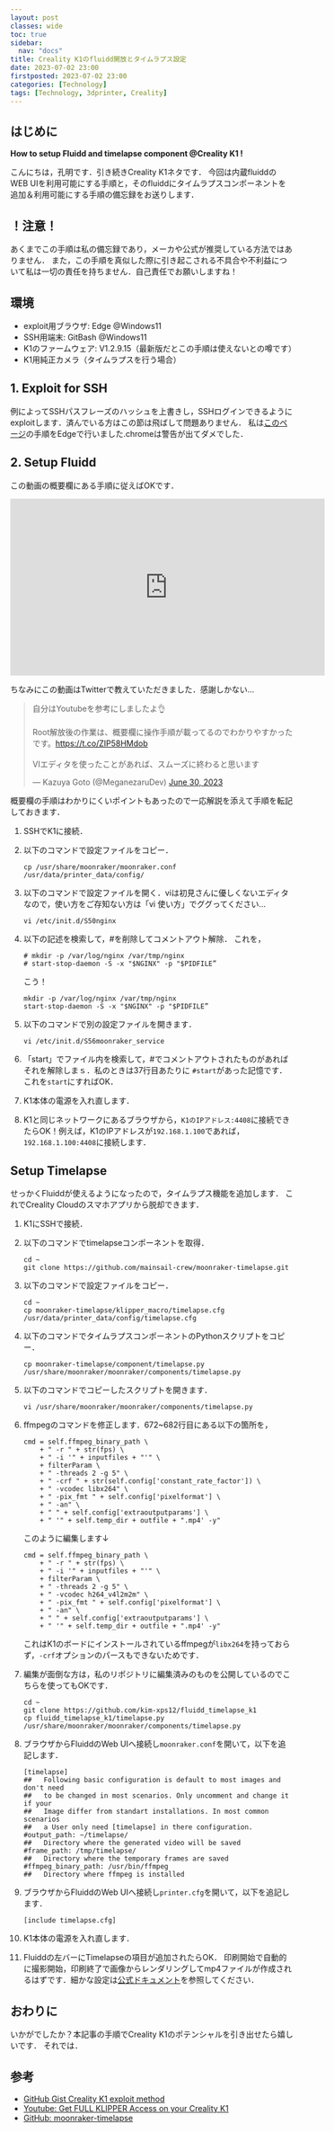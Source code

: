 ```yaml
---
layout: post
classes: wide
toc: true
sidebar:
  nav: "docs"
title: Creality K1のfluidd開放とタイムラプス設定
date: 2023-07-02 23:00
firstposted: 2023-07-02 23:00
categories: [Technology]
tags: [Technology, 3dprinter, Creality]
---
```




## はじめに

**How to setup Fluidd and timelapse component @Creality K1 !**

こんにちは，孔明です．引き続きCreality K1ネタです．
今回は内蔵fluiddのWEB UIを利用可能にする手順と，そのfluiddにタイムラプスコンポーネントを追加＆利用可能にする手順の備忘録をお送りします．

<!-- more -->

## ！注意！
あくまでこの手順は私の備忘録であり，メーカや公式が推奨している方法ではありません．
また，この手順を真似した際に引き起こされる不具合や不利益について私は一切の責任を持ちません．自己責任でお願いしますね！


## 環境
- exploit用ブラウザ: Edge @Windows11
- SSH用端末: GitBash @Windows11
- K1のファームウェア: V1.2.9.15（最新版だとこの手順は使えないとの噂です）
- K1用純正カメラ（タイムラプスを行う場合）

## 1. Exploit for SSH
例によってSSHパスフレーズのハッシュを上書きし，SSHログインできるようにexploitします．済んでいる方はこの節は飛ばして問題ありません．
私は[このページ](https://gist.github.com/blakadder/9e6e8ab633b9731d934f02cfcc4db246)の手順をEdgeで行いました.chromeは警告が出てダメでした．

## 2. Setup Fluidd

この動画の概要欄にある手順に従えばOKです．

<iframe width="560" height="315" src="https://www.youtube.com/embed/sZJjOkQJVSQ" title="YouTube video player" frameborder="0" allow="accelerometer; autoplay; clipboard-write; encrypted-media; gyroscope; picture-in-picture; web-share" allowfullscreen></iframe>

ちなみにこの動画はTwitterで教えていただきました．感謝しかない…

<blockquote class="twitter-tweet"><p lang="ja" dir="ltr">自分はYoutubeを参考にしましたよ👌<br><br>Root解放後の作業は、概要欄に操作手順が載ってるのでわかりやすかったです。<a href="https://t.co/ZIP58HMdob">https://t.co/ZIP58HMdob</a><br><br>VIエディタを使ったことがあれば、スムーズに終わると思います</p>&mdash; Kazuya Goto (@MeganezaruDev) <a href="https://twitter.com/MeganezaruDev/status/1674707157777010689?ref_src=twsrc%5Etfw">June 30, 2023</a></blockquote> <script async src="https://platform.twitter.com/widgets.js" charset="utf-8"></script>

概要欄の手順はわかりにくいポイントもあったので一応解説を添えて手順を転記しておきます．

1. SSHでK1に接続．

1. 以下のコマンドで設定ファイルをコピー．

    ```
    cp /usr/share/moonraker/moonraker.conf /usr/data/printer_data/config/
    ```
1. 以下のコマンドで設定ファイルを開く．viは初見さんに優しくないエディタなので，使い方をご存知ない方は「vi 使い方」でググってください…
    ```
    vi /etc/init.d/S50nginx
    ```
1. 以下の記述を検索して，#を削除してコメントアウト解除．
    これを，
    ```
    # mkdir -p /var/log/nginx /var/tmp/nginx
    # start-stop-daemon -S -x "$NGINX" -p "$PIDFILE” 
    ```

    こう！
    ```
    mkdir -p /var/log/nginx /var/tmp/nginx
    start-stop-daemon -S -x "$NGINX" -p "$PIDFILE” 
    ```

1. 以下のコマンドで別の設定ファイルを開きます．
    ```
    vi /etc/init.d/S56moonraker_service
    ```

1. 「start」でファイル内を検索して，#でコメントアウトされたものがあればそれを解除しまｓ．私のときは37行目あたりに `#start`があった記憶です．これを`start`にすればOK．

1. K1本体の電源を入れ直します．

1. K1と同じネットワークにあるブラウザから，`K1のIPアドレス:4408`に接続できたらOK！例えば，K1のIPアドレスが`192.168.1.100`であれば，`192.168.1.100:4408`に接続します．

## Setup Timelapse

せっかくFluiddが使えるようになったので，タイムラプス機能を追加します．
これでCreality Cloudのスマホアプリから脱却できます．

1. K1にSSHで接続．

1. 以下のコマンドでtimelapseコンポーネントを取得．

    ```
    cd ~
    git clone https://github.com/mainsail-crew/moonraker-timelapse.git
    ```

1. 以下のコマンドで設定ファイルをコピー．
    ```
    cd ~
    cp moonraker-timelapse/klipper_macro/timelapse.cfg /usr/data/printer_data/config/timelapse.cfg
    ```

1. 以下のコマンドでタイムラプスコンポーネントのPythonスクリプトをコピー．
    ```
    cp moonraker-timelapse/component/timelapse.py /usr/share/moonraker/moonraker/components/timelapse.py
    ```

1. 以下のコマンドでコピーしたスクリプトを開きます．
    ```
    vi /usr/share/moonraker/moonraker/components/timelapse.py
    ```

1. ffmpegのコマンドを修正します．672~682行目にある以下の箇所を，
    ```
    cmd = self.ffmpeg_binary_path \
        + " -r " + str(fps) \
        + " -i '" + inputfiles + "'" \
        + filterParam \
        + " -threads 2 -g 5" \
        + " -crf " + str(self.config['constant_rate_factor']) \
        + " -vcodec libx264" \
        + " -pix_fmt " + self.config['pixelformat'] \
        + " -an" \
        + " " + self.config['extraoutputparams'] \
        + " '" + self.temp_dir + outfile + ".mp4' -y"
    ```

    このように編集します↓
    ```
    cmd = self.ffmpeg_binary_path \
        + " -r " + str(fps) \
        + " -i '" + inputfiles + "'" \
        + filterParam \
        + " -threads 2 -g 5" \
        + " -vcodec h264_v4l2m2m" \
        + " -pix_fmt " + self.config['pixelformat'] \
        + " -an" \
        + " " + self.config['extraoutputparams'] \
        + " '" + self.temp_dir + outfile + ".mp4' -y"
    ```

    これはK1のボードにインストールされているffmpegが`libx264`を持っておらず，`-crf`オプションのパースもできないためです．

1. 編集が面倒な方は，私のリポジトリに編集済みのものを公開しているのでこちらを使ってもOKです．

    ```
    cd ~
    git clone https://github.com/kim-xps12/fluidd_timelapse_k1
    cp fluidd_timelapse_k1/timelapse.py /usr/share/moonraker/moonraker/components/timelapse.py
    ```

1. ブラウザからFluiddのWeb UIへ接続し`moonraker.conf`を開いて，以下を追記します．
    ```
    [timelapse]
    ##   Following basic configuration is default to most images and don't need
    ##   to be changed in most scenarios. Only uncomment and change it if your
    ##   Image differ from standart installations. In most common scenarios 
    ##   a User only need [timelapse] in there configuration.
    #output_path: ~/timelapse/
    ##   Directory where the generated video will be saved
    #frame_path: /tmp/timelapse/
    ##   Directory where the temporary frames are saved
    #ffmpeg_binary_path: /usr/bin/ffmpeg
    ##   Directory where ffmpeg is installed
    ```

1. ブラウザからFluiddのWeb UIへ接続し`printer.cfg`を開いて，以下を追記します．
    ```
    [include timelapse.cfg]
    ```

1. K1本体の電源を入れ直します．

1. Fluiddの左バーにTimelapseの項目が追加されたらOK．
    印刷開始で自動的に撮影開始，印刷終了で画像からレンダリングしてmp4ファイルが作成されるはずです．細かな設定は[公式ドキュメント](https://github.com/mainsail-crew/moonraker-timelapse/blob/main/docs/configuration.md)を参照してください．

## おわりに
いかがでしたか？本記事の手順でCreality K1のポテンシャルを引き出せたら嬉しいです．
それでは．

## 参考
- [GitHub Gist Creality K1 exploit method](https://gist.github.com/blakadder/9e6e8ab633b9731d934f02cfcc4db246)
- [Youtube: Get FULL KLIPPER Access on your Creality K1](https://www.youtube.com/watch?v=sZJjOkQJVSQ)
- [GitHub: moonraker-timelapse](https://github.com/mainsail-crew/moonraker-timelapse)